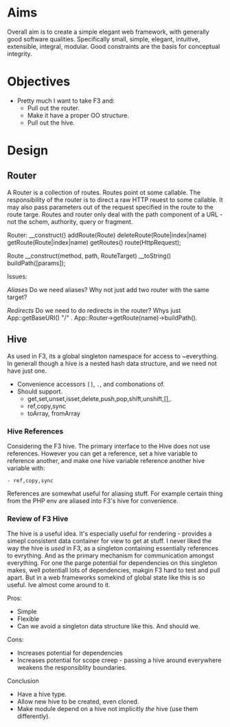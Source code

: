 # Aims
Overall aim is to create a simple elegant web framework, with generally good software qualities. Specifically small, simple, elegant, intuitive, extensible, integral, modular. Good constraints are the basis for conceptual integrity.

# Objectives

  * Pretty much I want to take F3 and:
    - Pull out the router.
    - Make it have a proper OO structure.
    - Pull out the hive.

# Design

## Router
A Router is a collection of routes. Routes point ot some callable. The responsibility of the router is to direct a raw HTTP reuest to some callable. It may also pass parameters out of the request specified in the route to the route targe. Routes and router only deal with the path component of a URL - not the schem, authority, query or fragment.



Router:
  __construct()
  addRoute(Route)
  deleteRoute(Route|index|name)
  getRoute(Route|index|name)
  getRoutes()
  route(HttpRequest);
  <iterator>

Route
  __construct(method, path, RouteTarget)
  __toString()
  buildPath([params]);


Issues:

*Aliases*
Do we need aliases? Why not just add two router with the same target?

*Redirects*
Do we need to do redirects in the router? Whys just App::getBaseURI() "/" . App::Router->getRoute(name)->buildPath().


## Hive
As used in F3, its a global singleton namespace for access to ~everything. In generall though a hive is a nested hash data structure, and we need not have just one.

  * Convenience accessors `[]`, `.`, and combonations of.
  * Should support.
    - get,set,unset,isset,delete,push,pop,shift,unshift,[],.
    - ref,copy,sync
    - toArray, fromArray

### Hive References
Considering the F3 hive. The primary interface to the Hive does not use references. However you can get a reference, set a hive variable to reference another, and make one hive variable reference another hive variable with:

    - ref,copy,sync

References are somewhat useful for aliasing stuff. For example certain thing from the PHP env are aliased into F3's hive for convenience.

### Review of F3 Hive
The hive is a useful idea. It's especially useful for rendering - provides a simepl consistent data container for view to get at stuff. I never liked the way the hive is *used* in F3, as a singleton containing essentially references to evrything. And as the primary mechanism for communication amongst everything. For one the parge potential for dependencies on this singleton makes, well potentiall lots of dependencies, makgin F3 hard to test and pull apart. But in a web frameworks somekind of global state like this is so useful. Ive almost come around to it.

Pros:

  * Simple
  * Flexible
  * Can we avoid a singleton data structure like this. And should we.

Cons:

  * Increases potential for dependencies
  * Increases potential for scope creep - passing a hive around everywhere weakens the responsiblity boundaries.

Conclusion

  * Have a hive type.
  * Allow new hive to be created, even cloned.
  * Make module depend on a hive not implicitly *the* hive (use them differently).
